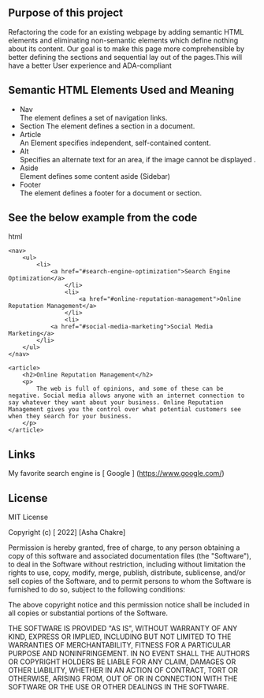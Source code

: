 ## Purpose of this project

Refactoring the code for an existing webpage by adding semantic HTML elements and eliminating non-semantic elements which define nothing about its content. Our goal is to make this page more comprehensible by better defining the sections and sequential lay out of the pages.This will have a better User experience and ADA-compliant

## Semantic HTML Elements Used and Meaning

- Nav  
  The element defines a set of navigation links.
- Section
  The element defines a section in a document.
- Article  
  An Element specifies independent, self-contained content.
- Alt  
  Specifies an alternate text for an area, if the image cannot be displayed .
- Aside  
  Element defines some content aside (Sidebar)
- Footer  
  The element defines a footer for a document or section.

## See the below example from the code

html
```
<nav>
    <ul>
        <li>
            <a href="#search-engine-optimization">Search Engine Optimization</a>
                </li>
                <li>
                    <a href="#online-reputation-management">Online Reputation Management</a>
                </li>
                <li>
            <a href="#social-media-marketing">Social Media Marketing</a>
        </li>
    </ul>
</nav>
```
```
<article>
    <h2>Online Reputation Management</h2>
    <p>
        The web is full of opinions, and some of these can be negative. Social media allows anyone with an internet connection to say whatever they want about your business. Online Reputation Management gives you the control over what potential customers see when they search for your business.
    </p>
</article>  
```

## Links  
My favorite search engine is [ Google ] (https://www.google.com/)
## License
MIT License

Copyright (c) [ 2022] [Asha Chakre]

Permission is hereby granted, free of charge, to any person obtaining a copy
of this software and associated documentation files (the "Software"), to deal
in the Software without restriction, including without limitation the rights
to use, copy, modify, merge, publish, distribute, sublicense, and/or sell
copies of the Software, and to permit persons to whom the Software is
furnished to do so, subject to the following conditions:

The above copyright notice and this permission notice shall be included in all
copies or substantial portions of the Software.

THE SOFTWARE IS PROVIDED "AS IS", WITHOUT WARRANTY OF ANY KIND, EXPRESS OR
IMPLIED, INCLUDING BUT NOT LIMITED TO THE WARRANTIES OF MERCHANTABILITY,
FITNESS FOR A PARTICULAR PURPOSE AND NONINFRINGEMENT. IN NO EVENT SHALL THE
AUTHORS OR COPYRIGHT HOLDERS BE LIABLE FOR ANY CLAIM, DAMAGES OR OTHER
LIABILITY, WHETHER IN AN ACTION OF CONTRACT, TORT OR OTHERWISE, ARISING FROM,
OUT OF OR IN CONNECTION WITH THE SOFTWARE OR THE USE OR OTHER DEALINGS IN THE
SOFTWARE.
